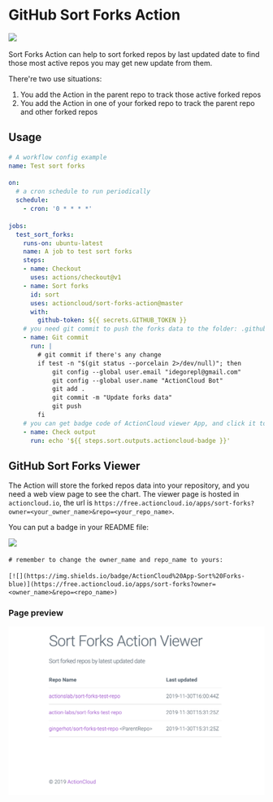 # GitHub Sort Forks Action

![](https://github.com/actioncloud/sort-forks-action/workflows/Test%20sort%20forks/badge.svg)

Sort Forks Action can help to sort forked repos by last updated date to find those most active repos you may get new update from them.

There're two use situations:

1. You add the Action in the parent repo to track those active forked repos
2. You add the Action in one of your forked repo to track the parent repo and other forked repos

## Usage

```yaml
# A workflow config example
name: Test sort forks

on:
  # a cron schedule to run periodically
  schedule:
    - cron: '0 * * * *'

jobs:
  test_sort_forks:
    runs-on: ubuntu-latest
    name: A job to test sort forks
    steps:
    - name: Checkout
      uses: actions/checkout@v1
    - name: Sort forks
      id: sort
      uses: actioncloud/sort-forks-action@master
      with:
        github-token: ${{ secrets.GITHUB_TOKEN }}
    # you need git commit to push the forks data to the folder: .github/actioncloud
    - name: Git commit
      run: |
        # git commit if there's any change
        if test -n "$(git status --porcelain 2>/dev/null)"; then
            git config --global user.email "idegorepl@gmail.com"
            git config --global user.name "ActionCloud Bot"
            git add .
            git commit -m "Update forks data"
            git push
        fi
    # you can get badge code of ActionCloud viewer App, and click it to view your data
    - name: Check output
      run: echo '${{ steps.sort.outputs.actioncloud-badge }}'
```

## GitHub Sort Forks Viewer

The Action will store the forked repos data into your repository, and you need a web view page to see the chart. The viewer page is hosted in `actioncloud.io`, the url is `https://free.actioncloud.io/apps/sort-forks?owner=<your_owner_name>&repo=<your_repo_name>`.

You can put a badge in your README file:

[![](https://img.shields.io/badge/ActionCloud%20App-Sort%20Forks-blue)](https://free.actioncloud.io/apps/sort-forks?owner=actioncloud&repo=sort-forks-action)

```pre
# remember to change the owner_name and repo_name to yours:

[![](https://img.shields.io/badge/ActionCloud%20App-Sort%20Forks-blue)](https://free.actioncloud.io/apps/sort-forks?owner=<owner_name>&repo=<repo_name>)
```

### Page preview

![github sort forks preview](https://raw.githubusercontent.com/actioncloud/actioncloud.github.io/master/apps/sort-forks/images/sortForksPreview.png)
